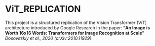 # ViT_REPLICATION
This project is a structured replication of the Vision Transformer (ViT) architecture introduced by Google Research in the paper:  **"An Image is Worth 16x16 Words: Transformers for Image Recognition at Scale"**   *Dosovitskiy et al., 2020 (arXiv:2010.11929)*
